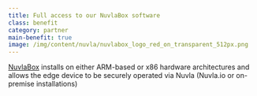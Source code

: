 ```yaml
---
title: Full access to our NuvlaBox software
class: benefit
category: partner
main-benefit: true
image: /img/content/nuvla/nuvlabox_logo_red_on_transparent_512px.png
---
```


[NuvlaBox](https://sixsq.com/products-and-services/nuvlabox/overview) installs on either ARM-based or x86 hardware architectures and allows the edge device to be securely operated via Nuvla (Nuvla.io or on-premise installations)

